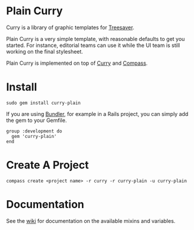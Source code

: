 Plain Curry
===========

Curry is a library of graphic templates for [Treesaver](http://treesaverjs.com/).

Plain Curry is a very simple template, with reasonable defaults to get you
started. For instance, editorial teams can use it while the UI team is still
working on the final stylesheet.

Plain Curry is implemented on top of [Curry](https://github.com/zephirworks/curry-powder)
and [Compass](http://compass-style.org/).

Install
=======

    sudo gem install curry-plain

If you are using [Bundler](http://gembundler.com/), for example in a Rails project,
you can simply add the gem to your Gemfile.

    group :development do
      gem 'curry-plain'
    end

Create A Project
================

    compass create <project name> -r curry -r curry-plain -u curry-plain

Documentation
=============

See the [wiki](https://github.com/zephirworks/curry-plain/wiki) for documentation on the available mixins and variables.
